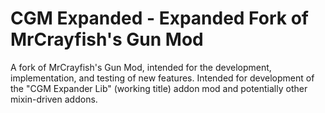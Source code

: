# CGM Expanded - Expanded Fork of MrCrayfish's Gun Mod
A fork of MrCrayfish's Gun Mod, intended for the development, implementation, and testing of new features. Intended for development of the "CGM Expander Lib" (working title) addon mod and potentially other mixin-driven addons.
